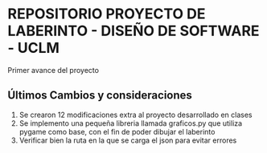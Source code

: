 # REPOSITORIO PROYECTO DE LABERINTO - DISEÑO DE SOFTWARE - UCLM
Primer avance del proyecto

## Últimos Cambios y consideraciones

1. Se crearon 12 modificaciones extra al proyecto desarrollado en clases
2. Se implemento una pequeña libreria llamada graficos.py que utiliza pygame como base, con el fin de poder dibujar el laberinto
3. Verificar bien la ruta en la que se carga el json para evitar errores
